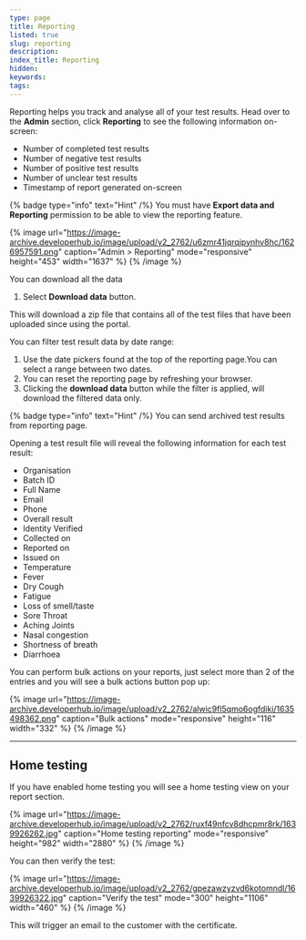 ```yaml
---
type: page
title: Reporting
listed: true
slug: reporting
description: 
index_title: Reporting
hidden: 
keywords: 
tags: 
---
```


Reporting helps you track and analyse all of your test results. Head over to the **Admin** section, click **Reporting** to see the following information on-screen:

- Number of completed test results
- Number of negative test results
- Number of positive test results
- Number of unclear test results
- Timestamp of report generated on-screen

{% badge type="info" text="Hint" /%} You must have **Export data and Reporting** permission to be able to view the reporting feature.

{% image url="https://image-archive.developerhub.io/image/upload/v2_2762/u6zmr41jqrqjpynhv8hc/1626957591.png" caption="Admin &gt; Reporting" mode="responsive" height="453" width="1637" %}
{% /image %}

You can download all the data

1. Select **Download data** button.

This will download a zip file that contains all of the test files that have been uploaded since using the portal.

You can filter test result data by date range:

1. Use the date pickers found at the top of the reporting page.You can select a range between two dates.
2. You can reset the reporting page by refreshing your browser.
3. Clicking the **download data** button while the filter is applied, will download the filtered data only.

{% badge type="info" text="Hint" /%} You can send archived test results from reporting page.

Opening a test result file will reveal the following information for each test result:

- Organisation
- Batch ID
- Full Name
- Email
- Phone
- Overall result
- Identity Verified 
- Collected on
- Reported on
- Issued on
- Temperature
- Fever
- Dry Cough
- Fatigue
- Loss of smell/taste
- Sore Throat
- Aching Joints
- Nasal congestion
- Shortness of breath
- Diarrhoea

You can perform bulk actions on your reports, just select more than 2 of the entries and you will see a bulk actions button pop up:

{% image url="https://image-archive.developerhub.io/image/upload/v2_2762/alwic9fl5qmo6ogfdiki/1635498362.png" caption="Bulk actions" mode="responsive" height="116" width="332" %}
{% /image %}

---

## Home testing

If you have enabled home testing you will see a home testing view on your report section.

{% image url="https://image-archive.developerhub.io/image/upload/v2_2762/ruxf49nfcv8dhcpmr8rk/1639926262.jpg" caption="Home testing reporting" mode="responsive" height="982" width="2880" %}
{% /image %}

You can then verify the test:

{% image url="https://image-archive.developerhub.io/image/upload/v2_2762/gpezawzyzvd6kotomndl/1639926322.jpg" caption="Verify the test" mode="300" height="1106" width="460" %}
{% /image %}

This will trigger an email to the customer with the certificate.